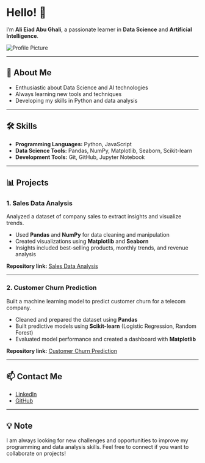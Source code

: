 # Hello! 👋

I’m **Ali Eiad Abu Ghali**, a passionate learner in **Data Science** and **Artificial Intelligence**.  

![Profile Picture](./59cb0155-d9be-4092-890a-7f2bcb9148e1.png)

---

## 🚀 About Me
- Enthusiastic about Data Science and AI technologies
- Always learning new tools and techniques
- Developing my skills in Python and data analysis

---

## 🛠 Skills
- **Programming Languages:** Python, JavaScript
- **Data Science Tools:** Pandas, NumPy, Matplotlib, Seaborn, Scikit-learn
- **Development Tools:** Git, GitHub, Jupyter Notebook

---

## 📊 Projects

### 1. **Sales Data Analysis**
Analyzed a dataset of company sales to extract insights and visualize trends.
- Used **Pandas** and **NumPy** for data cleaning and manipulation
- Created visualizations using **Matplotlib** and **Seaborn**
- Insights included best-selling products, monthly trends, and revenue analysis

**Repository link:** [Sales Data Analysis](https://github.com/AbuGhaliML-1/sales-data-analysis)  

---

### 2. **Customer Churn Prediction**
Built a machine learning model to predict customer churn for a telecom company.
- Cleaned and prepared the dataset using **Pandas**
- Built predictive models using **Scikit-learn** (Logistic Regression, Random Forest)
- Evaluated model performance and created a dashboard with **Matplotlib**

**Repository link:** [Customer Churn Prediction](https://github.com/AbuGhaliML-1/customer-churn-prediction)  

---

## 📫 Contact Me
- [LinkedIn](https://www.linkedin.com/in/ali-abo-ghali-7b4242342)  
- [GitHub](https://github.com/AbuGhaliML-1)

---

## 💡 Note
I am always looking for new challenges and opportunities to improve my programming and data analysis skills. Feel free to connect if you want to collaborate on projects!

